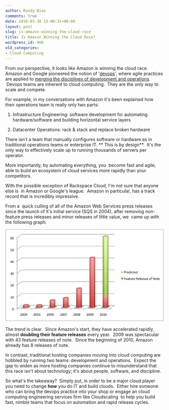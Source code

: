 ```yaml
---
author: Randy Bias
comments: true
date: 2010-03-30 15:00:31+00:00
layout: post
slug: is-amazon-winning-the-cloud-race
title: Is Amazon Winning the Cloud Race?
wordpress_id: 966
old_categories:
- Cloud Computing
---
```


From our perspective, it looks like Amazon is winning the cloud race.   Amazon and Google pioneered the notion of '[devops](http://blogs.the451group.com/opensource/2010/03/03/devops-mixing-dev-ops-agile-cloud-open-source-and-business/)', where agile practices are applied to [merging the disciplines of development and operations](http://somic.org/2010/03/02/the-rise-of-devops/).  Devops teams are inherent to cloud computing.  They are the only way to scale and compete.

For example, in my conversations with Amazon it's been explained how their operations team is really only two parts:



	
  1. Infrastructure Engineering: software development for automating hardware/software and building horizontal service layers

	
  2. Datacenter Operations: rack & stack and replace broken hardware


There isn't a team that manually configures software or hardware as in traditional operations teams or enterprise IT. ** This is by design**.  It's the only way to effectively scale up to running thousands of servers per operator.

More importantly, by automating everything, you  become fast and agile, able to build an ecosystem of cloud services more rapidly than your competitors.

With the possible exception of Rackspace Cloud, I'm not sure that anyone else is  in Amazon or Google's league.  Amazon in particular, has a track record that is incredibly impressive.

From a  quick culling of all of the Amazon Web Services press releases since the launch of it's initial service (SQS in 2004), after removing non-feature press releases and minor releases of little value, we  came up with the following graph:


![aws-feature-releases-by-year](/assets/media/2010/03/aws-feature-releases-by-year.png)




The trend is clear.  Since Amazon's start, they have accelerated rapidly, almost **doubling their feature releases** every year.  2009 was spectacular with 43 feature releases of note.  Since the beginning of 2010, Amazon already has 8 releases of note.




In contrast, traditional hosting companies moving into cloud computing are hobbled by running two teams: development and operations.  Expect the gap to widen as more hosting companies continue to misunderstand that this race isn't about technology; it's about people, software, and discipline.




So what's the takeaway?  Simply put, in order to be a major cloud player you need to change **how** you do IT and build clouds.  Either hire someone who can bring the devops practice into your shop or engage an cloud computing engineering services firm like Cloudscaling  to help you build fast, nimble teams that focus on automation and rapid release cycles.

